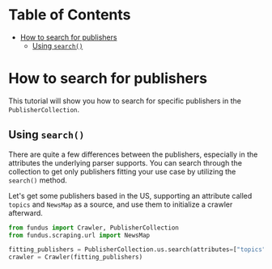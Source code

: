 # Table of Contents

* [How to search for publishers](#how-to-search-for-publishers)
  * [Using `search()`](#using-search)

# How to search for publishers

This tutorial will show you how to search for specific publishers in the `PublisherCollection`.

## Using `search()`

There are quite a few differences between the publishers, especially in the attributes the underlying parser supports.
You can search through the collection to get only publishers fitting your use case by utilizing the `search()` method.

Let's get some publishers based in the US, supporting an attribute called `topics` and `NewsMap` as a source, and use them to initialize a crawler afterward.

````python
from fundus import Crawler, PublisherCollection
from fundus.scraping.url import NewsMap

fitting_publishers = PublisherCollection.us.search(attributes=["topics"], source_types=[NewsMap])
crawler = Crawler(fitting_publishers)
````

